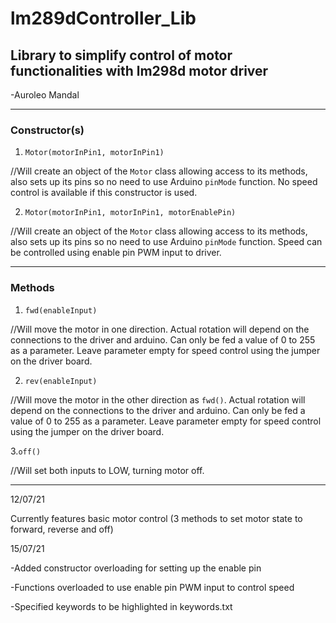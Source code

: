 # lm289dController_Lib
## Library to simplify control of motor functionalities with lm298d motor driver

-Auroleo Mandal
_____________________________________________
### Constructor(s)

1. `Motor(motorInPin1, motorInPin1)` 

//Will create an object of the `Motor` class allowing access to its methods, also sets up its pins so no need to use Arduino `pinMode` function. No speed control is available if this constructor is used.

2. `Motor(motorInPin1, motorInPin1, motorEnablePin)`

//Will create an object of the `Motor` class allowing access to its methods, also sets up its pins so no need to use Arduino `pinMode` function. Speed can be controlled using enable pin PWM input to driver.
__________________________________________
### Methods
1. `fwd(enableInput)`

//Will move the motor in one direction. Actual rotation will depend on the connections to the driver and arduino. Can only be fed a value of 0 to 255 as a parameter. Leave parameter empty for speed control using the jumper on the driver board.

2. `rev(enableInput)`

//Will move the motor in the other direction as `fwd()`. Actual rotation will depend on the connections to the driver and arduino. Can only be fed a value of 0 to 255 as a parameter. Leave parameter empty for speed control using the jumper on the driver board.

3.`off()`

//Will set both inputs to LOW, turning motor off.
__________________________________________
12/07/21 

Currently features basic motor control (3 methods to set motor state to forward, reverse and off)

15/07/21 

-Added constructor overloading for setting up the enable pin 

-Functions overloaded to use enable pin PWM input to control speed

-Specified keywords to be highlighted in keywords.txt
